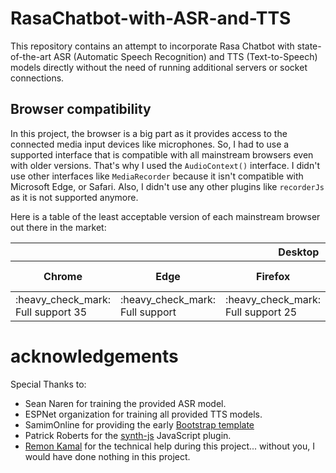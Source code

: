 # RasaChatbot-with-ASR-and-TTS
This repository contains an attempt to incorporate Rasa Chatbot with state-of-the-art ASR (Automatic Speech Recognition) and TTS (Text-to-Speech) models directly without the need of running additional servers or socket connections.


## Browser compatibility

In this project, the browser is a big part as it provides access to the connected media input devices like microphones. So, I had to use a supported interface that is compatible with all mainstream browsers even with older versions. That's why I used the `AudioContext()` interface. I didn't use other interfaces like `MediaRecorder` because it isn't compatible with Microsoft Edge, or Safari. Also, I didn't use any other plugins like `recorderJs` as it is not supported anymore.

Here is a table of the least acceptable version of each mainstream browser out there in the market:

<table>
    <thead>
        <tr>
            <th colspan="6">Desktop</th>
            <th  colspan="6">Mobile</th>
        </tr>
        <tr>
            <th>Chrome</th>
            <th>Edge</th>
            <th>Firefox</th>
            <th>Internet Explorer</th>
            <th>Opera</th>
            <th>Safari</th>
            <th>Android webview</th>
            <th>Chrome for Android</th>
            <th>Firefox for Android</th>
            <th>Opera for Android</th>
            <th>Safari on iOS</th>
            <th>Samsung Internet</th>
        </tr>
    </thead>
    <tbody>
        <tr>
            <td>:heavy_check_mark: Full support 35 </td>
            <td>:heavy_check_mark: Full support</td>
            <td>:heavy_check_mark: Full support 25</td>
            <td>:x: No support</td>
            <td>:heavy_check_mark: Full support 22</td>
            <td>:heavy_check_mark: Full support 6</td>
            <td>:heavy_check_mark: Full support</td>
            <td>:heavy_check_mark: Full support 35</td>
            <td>:heavy_check_mark: Full support 26</td>
            <td>:heavy_check_mark: Full support 22</td>
            <td>:heavy_check_mark: Full support</td>
            <td>:heavy_check_mark: Full support</td>
        </tr>
    </tbody>
</table>



# acknowledgements

Special Thanks to:

- Sean Naren for training the provided ASR model.
- ESPNet organization for training all provided TTS models.
- SamimOnline for providing the early [Bootstrap template](https://bootsnipp.com/snippets/nNg98)
- Patrick Roberts for the [synth-js](https://github.com/patrickroberts/synth-js) JavaScript plugin.
- [Remon Kamal](https://github.com/RemonComputer) for the technical help during this project... without you, I would have done nothing in this project.